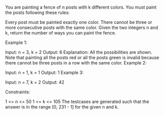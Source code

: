 You are painting a fence of n posts with k different colors. You must paint the posts following these rules:

Every post must be painted exactly one color.
There cannot be three or more consecutive posts with the same color.
Given the two integers n and k, return the number of ways you can paint the fence.



Example 1:


Input: n = 3, k = 2
Output: 6
Explanation: All the possibilities are shown.
Note that painting all the posts red or all the posts green is invalid because there cannot be three posts in a row with the same color.
Example 2:

Input: n = 1, k = 1
Output: 1
Example 3:

Input: n = 7, k = 2
Output: 42


Constraints:

1 <= n <= 50
1 <= k <= 105
The testcases are generated such that the answer is in the range [0, 231 - 1] for the given n and k.